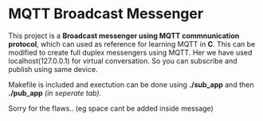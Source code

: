 # MQTT Broadcast Messenger

This project is a **Broadcast messenger using  MQTT commnunication protocol**, which can used as reference for learning MQTT in **C**. This can be modified to create full duplex messengers using MQTT. Her we have used localhost(127.0.0.1) for virtual conversation. So you can  subscribe and publish using same device.

Makefile is included and exectution can be done using **./sub_app** and then **./pub_app** *(in seperate tab)*. 

Sorry for the flaws.. (eg space cant be added inside message)

